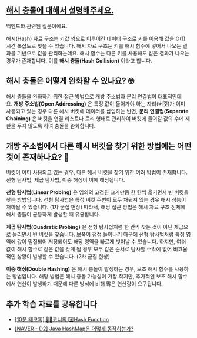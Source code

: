 ## [해시 충돌에 대해서 설명해주세요.](https://www.maeil-mail.kr/question/147)

백엔드와 관련된 질문이에요.

해시(Hash) 자료 구조는 키값 쌍으로 이루어진 데이터 구조로 키를 이용해 값을 O(1) 시간 복잡도로 찾을 수 있습니다. 해시 자료 구조는 키를 해시 함수에 넣어서 나오는 결과를 기반으로 값을 관리하는데요. 해시 함수는 다른 키를 사용해도 같은 결과가 나오는 경우가 존재합니다. 이를 **해시 충돌(Hash Collision)** 이라고 합니다.

## 해시 충돌은 어떻게 완화할 수 있나요? 🤓

해시 충돌을 완화하기 위한 접근 방법으로 개방 주소법과 분리 연결법이 대표적인데요. **개방 주소법(Open Addressing)** 은 특정 값이 들어가야 하는 자리(버킷)가 이미 사용되고 있는 경우 다른 해시 버킷에 데이터를 삽입하는 반면, **분리 연결법(Separate Chaining)** 은 버킷을 연결 리스트나 트리 형태로 관리하여 버킷에 들어갈 값의 수에 제한을 두지 않도록 하여 충돌을 완화합니다.

## 개방 주소법에서 다른 해시 버킷을 찾기 위한 방법에는 어떤 것이 존재하나요? 🤔

버킷이 이미 사용되고 있는 경우, 다른 해시 버킷을 찾기 위한 여러 방법이 존재합니다. 선형 탐사법, 제곱 탐사법, 이중 해싱이 이에 해당됩니다.

**선형 탐사법(Linear Probing)** 은 임의의 고정된 크기만큼 한 칸씩 옮기면서 빈 버킷을 찾는 방법입니다. 선형 탐사법은 특정 버킷 주변이 모두 채워져 있는 경우 해시 성능이 저하될 수 있습니다. (1차 군집 현상) 따라서, 해당 접근 방법은 해시 자료 구조 전체에 해시 충돌이 균등하게 발생할 때 유용합니다.

**제곱 탐사법(Quadratic Probing)** 은 선형 탐사법처럼 한 칸씩 찾는 것이 아닌 제곱으로 늘리면서 빈 버킷을 찾습니다. 보폭이 점점 늘어나기 때문에 선형 탐사법처럼 특정 영역에 값이 밀집되어 저장되어도 해당 영역을 빠르게 벗어날 수 있습니다. 하지만, 여러 값이 해시 함수로 같은 값을 갖게 될 경우 모두 같은 순서로 탐사할 수밖에 없어 비효율적인 상황이 발생할 수 있습니다. (2차 군집 현상)

**이중 해싱(Double Hashing)** 은 해시 충돌이 발생하는 경우, 보조 해시 함수를 사용하는 방법입니다. 해당 방법은 해시 충돌 가능성이 가장 작지만, 추가적인 보조 해시 함수에서 연산이 발생하기 때문에 다른 방식에 비해 많은 연산량이 요구됩니다.

## 추가 학습 자료를 공유합니다

- [[10분 테코톡] 👩‍🏫코니의 #️⃣Hash Function](https://youtu.be/Rpbj6jMYKag?feature=shared)
- [[NAVER - D2] Java HashMap은 어떻게 동작하는가?](https://d2.naver.com/helloworld/831311)